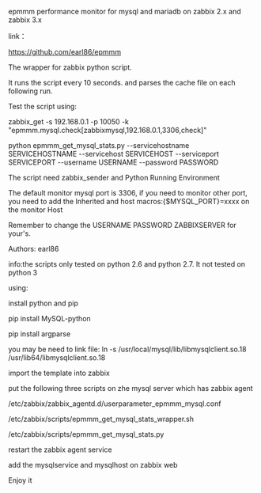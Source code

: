epmmm performance monitor for mysql and mariadb on zabbix 2.x and zabbix 3.x

link：

https://github.com/earl86/epmmm

The wrapper for zabbix python script.

It runs the script every 10 seconds. and parses the cache file on each following run.

Test the script using:

zabbix_get -s 192.168.0.1 -p 10050 -k "epmmm.mysql.check[zabbixmysql,192.168.0.1,3306,check]"

python epmmm_get_mysql_stats.py --servicehostname SERVICEHOSTNAME --servicehost SERVICEHOST --serviceport SERVICEPORT --username USERNAME --password PASSWORD

The script need zabbix_sender and Python Running Environment

The default monitor mysql port is 3306, if you need to monitor other port, you need to add the Inherited and host macros:{$MYSQL_PORT}=xxxx on the monitor Host

Remember to change the USERNAME PASSWORD ZABBIXSERVER for your's.

Authors: earl86

info:the scripts only tested on python 2.6 and python 2.7. It not tested on python 3


using:

install python and pip

pip install MySQL-python

pip install argparse

you may be need to link file:
ln -s /usr/local/mysql/lib/libmysqlclient.so.18 /usr/lib64/libmysqlclient.so.18



import the template into zabbix


put the following three scripts on zhe mysql server which has zabbix agent

/etc/zabbix/zabbix_agentd.d/userparameter_epmmm_mysql.conf

/etc/zabbix/scripts/epmmm_get_mysql_stats_wrapper.sh

/etc/zabbix/scripts/epmmm_get_mysql_stats.py


restart the zabbix agent service


add the mysqlservice and mysqlhost on zabbix web 

Enjoy it
